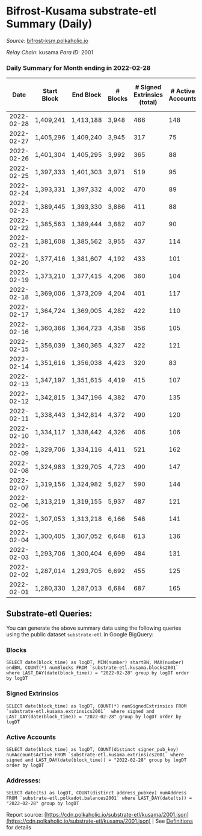 # Bifrost-Kusama substrate-etl Summary (Daily)

_Source_: [bifrost-ksm.polkaholic.io](https://bifrost-ksm.polkaholic.io)

*Relay Chain*: kusama
*Para ID*: 2001



### Daily Summary for Month ending in 2022-02-28


| Date | Start Block | End Block | # Blocks | # Signed Extrinsics (total) | # Active Accounts | # Passive | # New | # Addresses with Balances | # Events | # Transfers | # XCM Transfers In | # XCM Transfers Out |
| ---- | ----------- | --------- | -------- | --------------------------- | ----------------- | --------- | ----- | ------------------------- | -------- | ----------- | ------------------ | ------------------- |
| 2022-02-28 | 1,409,241 | 1,413,188 | 3,948  | 466 | 148 |  |  | 95,289 | 11,553 | 750 ($85,835.94) | 27 ($11,588.95) | 23 ($19,530.54) |
| 2022-02-27 | 1,405,296 | 1,409,240 | 3,945  | 317 | 75 |  |  | 95,281 | 10,409 | 474 ($110,515.99) | 32 ($128,947.73) | 29 ($23,890.81) |
| 2022-02-26 | 1,401,304 | 1,405,295 | 3,992  | 365 | 88 |  |  | 95,267 | 10,912 | 555 ($170,716.46) | 31 ($32,909.66) | 42 ($53,809.08) |
| 2022-02-25 | 1,397,333 | 1,401,303 | 3,971  | 519 | 95 |  |  | 95,264 | 12,084 | 726 ($374,953.52) | 59 ($52,486.20) | 84 ($210,508.34) |
| 2022-02-24 | 1,393,331 | 1,397,332 | 4,002  | 470 | 89 |  |  | 95,260 | 11,877 | 523 ($173,275.56) | 65 ($63,682.05) | 80 ($101,272.01) |
| 2022-02-23 | 1,389,445 | 1,393,330 | 3,886  | 411 | 88 |  |  | 95,246 | 11,326 | 548 ($118,704.27) | 63 ($48,316.30) | 51 ($56,680.89) |
| 2022-02-22 | 1,385,563 | 1,389,444 | 3,882  | 407 | 90 |  |  | 95,241 | 11,017 | 586 ($164,695.98) | 39 ($34,891.78) | 60 ($64,082.89) |
| 2022-02-21 | 1,381,608 | 1,385,562 | 3,955  | 437 | 114 |  |  | 95,238 | 11,598 | 679 ($262,259.93) | 60 ($56,392.66) | 45 ($147,024.04) |
| 2022-02-20 | 1,377,416 | 1,381,607 | 4,192  | 433 | 101 |  |  | 95,236 | 11,871 | 689 ($262,747.09) | 36 ($37,657.13) | 57 ($92,792.88) |
| 2022-02-19 | 1,373,210 | 1,377,415 | 4,206  | 360 | 104 |  |  | 95,228 | 11,312 | 512 ($85,275.29) | 34 ($29,800.16) | 30 ($55,791.86) |
| 2022-02-18 | 1,369,006 | 1,373,209 | 4,204  | 401 | 117 |  |  | 95,221 | 11,691 | 621 ($443,947.83) | 41 ($34,599.91) | 44 ($388,288.86) |
| 2022-02-17 | 1,364,724 | 1,369,005 | 4,282  | 422 | 110 |  |  | 95,211 | 11,855 | 610 ($121,585.43) | 29 ($28,659.21) | 40 ($22,321.88) |
| 2022-02-16 | 1,360,366 | 1,364,723 | 4,358  | 356 | 105 |  |  | 95,202 | 11,749 | 546 ($133,508.08) | 31 ($39,482.98) | 22 ($14,553.99) |
| 2022-02-15 | 1,356,039 | 1,360,365 | 4,327  | 422 | 121 |  |  | 95,196 | 12,041 | 570 ($105,360.05) | 34 ($13,432.21) | 29 ($23,931.81) |
| 2022-02-14 | 1,351,616 | 1,356,038 | 4,423  | 320 | 83 |  |  |  | 11,458 | 524 ($210,964.37) | 26 ($26,688.66) | 35 ($14,826.09) |
| 2022-02-13 | 1,347,197 | 1,351,615 | 4,419  | 415 | 107 |  |  | 95,186 | 12,145 | 644 ($276,581.05) | 34 ($36,038.68) | 40 ($39,623.90) |
| 2022-02-12 | 1,342,815 | 1,347,196 | 4,382  | 470 | 135 |  |  |  | 12,701 | 773 ($141,736.99) | 47 ($52,433.17) | 43 ($29,404.92) |
| 2022-02-11 | 1,338,443 | 1,342,814 | 4,372  | 490 | 120 |  |  | 95,184 | 12,715 | 775 ($249,873.46) | 40 ($45,639.31) | 58 ($52,809.57) |
| 2022-02-10 | 1,334,117 | 1,338,442 | 4,326  | 406 | 106 |  |  | 95,182 | 11,874 | 628 ($187,317.66) | 29 ($31,706.67) | 30 ($28,620.00) |
| 2022-02-09 | 1,329,706 | 1,334,116 | 4,411  | 521 | 162 |  |  | 95,175 | 12,721 | 709 ($166,928.18) | 26 ($22,372.14) | 29 ($35,997.40) |
| 2022-02-08 | 1,324,983 | 1,329,705 | 4,723  | 490 | 147 |  |  | 95,166 | 13,320 | 737 ($211,929.30) | 38 ($38,854.03) | 42 ($56,673.94) |
| 2022-02-07 | 1,319,156 | 1,324,982 | 5,827  | 590 | 144 |  |  | 95,165 | 16,517 | 924 ($383,922.55) | 62 ($82,617.41) | 45 ($54,582.23) |
| 2022-02-06 | 1,313,219 | 1,319,155 | 5,937  | 487 | 121 |  |  | 95,157 | 16,000 | 740 ($159,025.00) | 37 ($46,283.37) | 36 ($108,852.26) |
| 2022-02-05 | 1,307,053 | 1,313,218 | 6,166  | 546 | 141 |  |  | 95,151 | 16,911 | 907 ($1,062,215.96) | 43 ($45,471.03) | 31 ($31,542.81) |
| 2022-02-04 | 1,300,405 | 1,307,052 | 6,648  | 613 | 136 |  |  | 95,144 | 18,457 | 965 ($720,962.67) | 71 ($53,659.23) | 36 ($52,379.84) |
| 2022-02-03 | 1,293,706 | 1,300,404 | 6,699  | 484 | 131 |  |  | 95,132 | 17,475 | 742 ($117,050.09) | 45 ($19,440.34) | 26 ($19,955.16) |
| 2022-02-02 | 1,287,014 | 1,293,705 | 6,692  | 455 | 125 |  |  |  | 17,213 | 718 ($372,866.14) | 54 ($66,932.12) | 32 ($35,262.52) |
| 2022-02-01 | 1,280,330 | 1,287,013 | 6,684  | 687 | 165 |  |  | 95,113 | 18,797 | 1,113 ($264,755.00) | 39 ($39,292.75) | 46 ($56,263.86) |

## Substrate-etl Queries:
You can generate the above summary data using the following queries using the public dataset `substrate-etl` in Google BigQuery:


### Blocks
```
SELECT date(block_time) as logDT, MIN(number) startBN, MAX(number) endBN, COUNT(*) numBlocks FROM `substrate-etl.kusama.blocks2001`  where LAST_DAY(date(block_time)) = "2022-02-28" group by logDT order by logDT
```


### Signed Extrinsics
```
SELECT date(block_time) as logDT, COUNT(*) numSignedExtrinsics FROM `substrate-etl.kusama.extrinsics2001`  where signed and LAST_DAY(date(block_time)) = "2022-02-28" group by logDT order by logDT
```


### Active Accounts
```
SELECT date(block_time) as logDT, COUNT(distinct signer_pub_key) numAccountsActive FROM `substrate-etl.kusama.extrinsics2001` where signed and LAST_DAY(date(block_time)) = "2022-02-28" group by logDT order by logDT
```


### Addresses:
```
SELECT date(ts) as logDT, COUNT(distinct address_pubkey) numAddress FROM `substrate-etl.polkadot.balances2001` where LAST_DAY(date(ts)) = "2022-02-28" group by logDT
```



Report source: [https://cdn.polkaholic.io/substrate-etl/kusama/2001.json](https://cdn.polkaholic.io/substrate-etl/kusama/2001.json) | See [Definitions](/DEFINITIONS.md) for details

